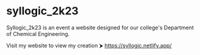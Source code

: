 # syllogic_2k23

Syllogic_2k23 is an event a website designed for our college's Department of Chemical Engineering.

Visit my website to view my creation ⮞ https://syllogic.netlify.app/
